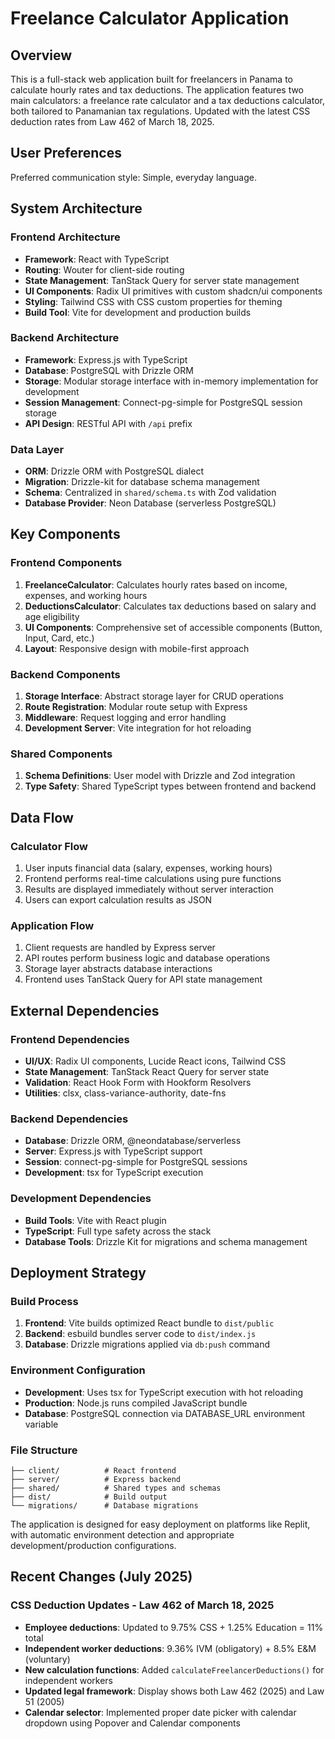 # Freelance Calculator Application

## Overview

This is a full-stack web application built for freelancers in Panama to calculate hourly rates and tax deductions. The application features two main calculators: a freelance rate calculator and a tax deductions calculator, both tailored to Panamanian tax regulations. Updated with the latest CSS deduction rates from Law 462 of March 18, 2025.

## User Preferences

Preferred communication style: Simple, everyday language.

## System Architecture

### Frontend Architecture
- **Framework**: React with TypeScript
- **Routing**: Wouter for client-side routing
- **State Management**: TanStack Query for server state management
- **UI Components**: Radix UI primitives with custom shadcn/ui components
- **Styling**: Tailwind CSS with CSS custom properties for theming
- **Build Tool**: Vite for development and production builds

### Backend Architecture
- **Framework**: Express.js with TypeScript
- **Database**: PostgreSQL with Drizzle ORM
- **Storage**: Modular storage interface with in-memory implementation for development
- **Session Management**: Connect-pg-simple for PostgreSQL session storage
- **API Design**: RESTful API with `/api` prefix

### Data Layer
- **ORM**: Drizzle ORM with PostgreSQL dialect
- **Migration**: Drizzle-kit for database schema management
- **Schema**: Centralized in `shared/schema.ts` with Zod validation
- **Database Provider**: Neon Database (serverless PostgreSQL)

## Key Components

### Frontend Components
1. **FreelanceCalculator**: Calculates hourly rates based on income, expenses, and working hours
2. **DeductionsCalculator**: Calculates tax deductions based on salary and age eligibility
3. **UI Components**: Comprehensive set of accessible components (Button, Input, Card, etc.)
4. **Layout**: Responsive design with mobile-first approach

### Backend Components
1. **Storage Interface**: Abstract storage layer for CRUD operations
2. **Route Registration**: Modular route setup with Express
3. **Middleware**: Request logging and error handling
4. **Development Server**: Vite integration for hot reloading

### Shared Components
1. **Schema Definitions**: User model with Drizzle and Zod integration
2. **Type Safety**: Shared TypeScript types between frontend and backend

## Data Flow

### Calculator Flow
1. User inputs financial data (salary, expenses, working hours)
2. Frontend performs real-time calculations using pure functions
3. Results are displayed immediately without server interaction
4. Users can export calculation results as JSON

### Application Flow
1. Client requests are handled by Express server
2. API routes perform business logic and database operations
3. Storage layer abstracts database interactions
4. Frontend uses TanStack Query for API state management

## External Dependencies

### Frontend Dependencies
- **UI/UX**: Radix UI components, Lucide React icons, Tailwind CSS
- **State Management**: TanStack React Query for server state
- **Validation**: React Hook Form with Hookform Resolvers
- **Utilities**: clsx, class-variance-authority, date-fns

### Backend Dependencies
- **Database**: Drizzle ORM, @neondatabase/serverless
- **Server**: Express.js with TypeScript support
- **Session**: connect-pg-simple for PostgreSQL sessions
- **Development**: tsx for TypeScript execution

### Development Dependencies
- **Build Tools**: Vite with React plugin
- **TypeScript**: Full type safety across the stack
- **Database Tools**: Drizzle Kit for migrations and schema management

## Deployment Strategy

### Build Process
1. **Frontend**: Vite builds optimized React bundle to `dist/public`
2. **Backend**: esbuild bundles server code to `dist/index.js`
3. **Database**: Drizzle migrations applied via `db:push` command

### Environment Configuration
- **Development**: Uses tsx for TypeScript execution with hot reloading
- **Production**: Node.js runs compiled JavaScript bundle
- **Database**: PostgreSQL connection via DATABASE_URL environment variable

### File Structure
```
├── client/          # React frontend
├── server/          # Express backend
├── shared/          # Shared types and schemas
├── dist/            # Build output
└── migrations/      # Database migrations
```

The application is designed for easy deployment on platforms like Replit, with automatic environment detection and appropriate development/production configurations.

## Recent Changes (July 2025)

### CSS Deduction Updates - Law 462 of March 18, 2025
- **Employee deductions**: Updated to 9.75% CSS + 1.25% Education = 11% total
- **Independent worker deductions**: 9.36% IVM (obligatory) + 8.5% E&M (voluntary)
- **New calculation functions**: Added `calculateFreelancerDeductions()` for independent workers
- **Updated legal framework**: Display shows both Law 462 (2025) and Law 51 (2005)
- **Calendar selector**: Implemented proper date picker with calendar dropdown using Popover and Calendar components